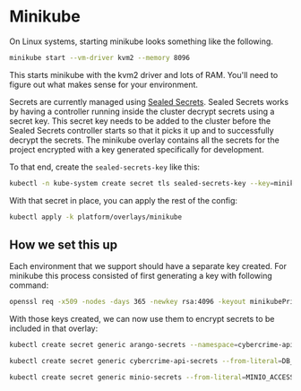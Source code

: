 # Minikube

On Linux systems, starting minikube looks something like the following.

```sh
minikube start --vm-driver kvm2 --memory 8096
```

This starts minikube with the kvm2 driver and lots of RAM. You'll need to figure out what makes sense for your environment.

Secrets are currently managed using [Sealed Secrets](https://github.com/bitnami-labs/sealed-secrets).
Sealed Secrets works by having a controller running inside the cluster decrypt secrets using a secret key. 
This secret key needs to be added to the cluster before the Sealed Secrets controller starts so that it picks it up and  to successfully decrypt the secrets.
 The minikube overlay contains all the secrets for the project encrypted with a key generated specifically for development. 

To that end, create the `sealed-secrets-key` like this:

```sh
kubectl -n kube-system create secret tls sealed-secrets-key --key=minikubePrivate.key --cert=minikubePublic.crt --namespace=kube-system
```

With that secret in place, you can apply the rest of the config:

```sh
kubectl apply -k platform/overlays/minikube
```

## How we set this up

Each environment that we support should have a separate key created. For minikube this process consisted of first generating a key with following command:

```sh
openssl req -x509 -nodes -days 365 -newkey rsa:4096 -keyout minikubePrivate.key -out minikubePublic.crt -subj "/CN=report-a-cybercrime"
```

With those keys created, we can now use them to encrypt secrets to be included in that overlay:

```sh
kubectl create secret generic arango-secrets --namespace=cybercrime-api --from-literal=ARANGO_PASSWORD=$ARANGO_PASSWORD --dry-run -o yaml | kubeseal --cert=minikubePublic.crt --format yaml - > platform/overlays/minikube/arango-secrets.yaml

kubectl create secret generic cybercrime-api-secrets --from-literal=DB_NAME=$DB_NAME --from-literal=DB_URL=$DB_URL --from-literal=DB_USER=$DB_USER --from-literal=DB_PASSWORD=$DB_PASSWORD -n cybercrime-api --dry-run -o yaml | kubeseal --cert=minikubePublic.crt --format yaml - > platform/overlays/minikube/cybercrime-api-secrets.yaml

kubectl create secret generic minio-secrets --from-literal=MINIO_ACCESS_KEY=$MINIO_ACCESS_KEY --from-literal=MINIO_SECRET_KEY=$MINIO_SECRET_KEY --from-literal=MINIO_BUCKET_NAME=$MINIO_BUCKET_NAME --from-file=credentials.json --dry-run -o yaml -n cybercrime-api | kubeseal --cert=minikubePublic.crt --format=yaml - > platform/overlays/minikube/minio-secrets.yaml
```


